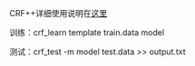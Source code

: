 CRF++详细使用说明在[这里](https://taku910.github.io/crfpp/)

训练：crf_learn template train.data model

测试：crf_test -m model test.data >> output.txt